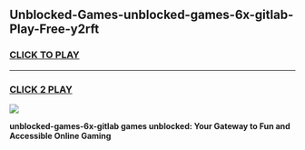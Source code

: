 
## Unblocked-Games-unblocked-games-6x-gitlab-Play-Free-y2rft
<h3>
<a href="https://premium76.site?title=unblocked-games-6x-gitlab&ref=18A">CLICK TO PLAY</a></h3>
<hr>

<h3>
<a href="https://premium76.site?title=unblocked-games-6x-gitlab&ref=18A">CLICK 2 PLAY</a>
  
</h3>

<a href="https://premium76.site?title=unblocked-games-6x-gitlab&ref=18A"><img src="https://clearcache.store/games.png"></a>


**unblocked-games-6x-gitlab games unblocked: Your Gateway to Fun and Accessible Online Gaming**

